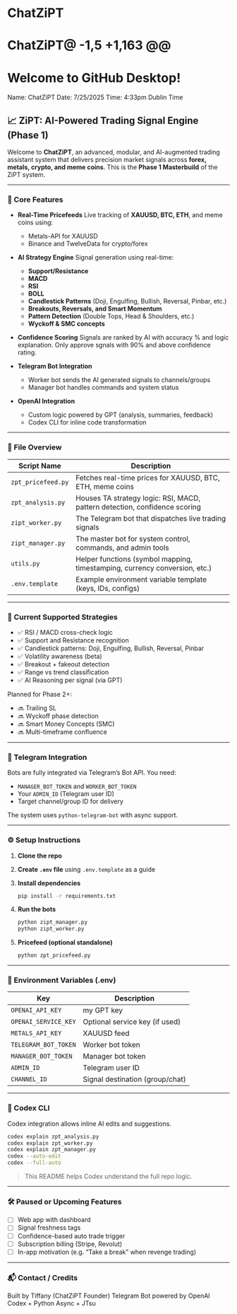 # ChatZiPT
# ChatZiPT@ -1,5 +1,163 @@
# Welcome to GitHub Desktop!
Name: ChatZiPT
Date: 7/25/2025
Time: 4:33pm Dublin Time
## 📈 ZiPT: AI-Powered Trading Signal Engine (Phase 1)

Welcome to **ChatZiPT**, an advanced, modular, and AI-augmented trading assistant system that delivers precision market signals across **forex, metals, crypto, and meme coins**.
This is the **Phase 1 Masterbuild** of the ZiPT system.

---

### 🧠 Core Features

* **Real-Time Pricefeeds**
  Live tracking of **XAUUSD, BTC, ETH**, and meme coins using:

  * Metals-API for XAUUSD
  * Binance and TwelveData for crypto/forex

* **AI Strategy Engine**
  Signal generation using real-time:

  * **Support/Resistance**
  * **MACD**
  * **RSI**
  * **BOLL**
  * **Candlestick Patterns** (Doji, Engulfing, Bullish, Reversal, Pinbar, etc.)
  * **Breakouts, Reversals, and Smart Momentum**
  * **Pattern Detection** (Double Tops, Head & Shoulders, etc.)
  * **Wyckoff & SMC concepts**

* **Confidence Scoring**
  Signals are ranked by AI with accuracy % and logic explanation.
  Only approve sgnals with 90% and above confidence rating.

* **Telegram Bot Integration**

  * Worker bot sends the AI generated signals to channels/groups
  * Manager bot handles commands and system status

* **OpenAI Integration**

  * Custom logic powered by GPT (analysis, summaries, feedback)
  * Codex CLI for inline code transformation

---

### 🧾 File Overview

| Script Name        | Description                                                                |
| ------------------ | -------------------------------------------------------------------------- |
| `zpt_pricefeed.py` | Fetches real-time prices for XAUUSD, BTC, ETH, meme coins                  |
| `zpt_analysis.py`  | Houses TA strategy logic: RSI, MACD, pattern detection, confidence scoring |
| `zipt_worker.py`   | The Telegram bot that dispatches live trading signals                      |
| `zipt_manager.py`  | The master bot for system control, commands, and admin tools               |
| `utils.py`         | Helper functions (symbol mapping, timestamping, currency conversion, etc.) |
| `.env.template`    | Example environment variable template (keys, IDs, configs)                 |

---

### 🧪 Current Supported Strategies

* ✅ RSI / MACD cross-check logic
* ✅ Support and Resistance recognition
* ✅ Candlestick patterns: Doji, Engulfing, Bullish, Reversal, Pinbar
* ✅ Volatility awareness (beta)
* ✅ Breakout + fakeout detection
* ✅ Range vs trend classification
* ✅ AI Reasoning per signal (via GPT)

Planned for Phase 2+:

* 🔜 Trailing SL
* 🔜 Wyckoff phase detection
* 🔜 Smart Money Concepts (SMC)
* 🔜 Multi-timeframe confluence

---

### 🧵 Telegram Integration

Bots are fully integrated via Telegram’s Bot API.
You need:

* `MANAGER_BOT_TOKEN` and `WORKER_BOT_TOKEN`
* Your `ADMIN_ID` (Telegram user ID)
* Target channel/group ID for delivery

The system uses `python-telegram-bot` with async support.

---

### ⚙️ Setup Instructions

1. **Clone the repo**

2. **Create `.env` file** using `.env.template` as a guide

3. **Install dependencies**

   ```bash
   pip install -r requirements.txt
   ```

4. **Run the bots**

   ```bash
   python zipt_manager.py
   python zipt_worker.py
   ```

5. **Pricefeed (optional standalone)**

   ```bash
   python zpt_pricefeed.py
   ```

---

### 🔑 Environment Variables (.env)

| Key                  | Description                     |
| -------------------- | ------------------------------- |
| `OPENAI_API_KEY`     | my GPT key                    |
| `OPENAI_SERVICE_KEY` | Optional service key (if used)  |
| `METALS_API_KEY`     | XAUUSD feed                     |
| `TELEGRAM_BOT_TOKEN` | Worker bot token                |
| `MANAGER_BOT_TOKEN`  | Manager bot token               |
| `ADMIN_ID`           | Telegram user ID           |
| `CHANNEL_ID`         | Signal destination (group/chat) |

---

### 🧠 Codex CLI

Codex integration allows inline AI edits and suggestions.

```bash
codex explain zpt_analysis.py
codex explain zpt_worker.py
codex explain zpt_manager.py
codex --auto-edit
codex --full-auto
```

> This README helps Codex understand the full repo logic.

---

### 🛠 Paused or Upcoming Features

* [ ] Web app with dashboard
* [ ] Signal freshness tags
* [ ] Confidence-based auto trade trigger
* [ ] Subscription billing (Stripe, Revolut)
* [ ] In-app motivation (e.g. “Take a break” when revenge trading)

---

### 📬 Contact / Credits

Built by Tiffany (ChatZiPT Founder)
Telegram Bot powered by OpenAI Codex + Python Async + JTsu